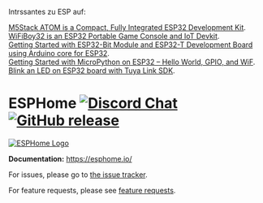 
Intrssantes zu ESP auf: 

[M5Stack ATOM is a Compact, Fully Integrated ESP32 Development Kit](https://www.cnx-software.com/2020/03/26/m5stack-atom-is-a-compact-fully-integrated-esp32-development-kit/).  
[WiFiBoy32 is an ESP32 Portable Game Console and IoT Devkit](https://www.cnx-software.com/2018/08/06/wifiboy32-esp32-portable-game-console-iot-devkit/).  
[Getting Started with ESP32-Bit Module and ESP32-T Development Board using Arduino core for ESP32](https://www.cnx-software.com/2017/05/07/getting-started-with-esp32-bit-module-and-esp32-t-development-board-using-arduino-core-for-esp32/).  
[Getting Started with MicroPython on ESP32 – Hello World, GPIO, and WiF](https://www.cnx-software.com/2017/10/16/esp32-micropython-tutorials/).  
[Blink an LED on ESP32 board with Tuya Link SDK](https://www.cnx-software.com/2021/12/13/blink-an-led-on-esp32-board-with-tuya-link-sdk/).  


# ESPHome [![Discord Chat](https://img.shields.io/discord/429907082951524364.svg)](https://discord.gg/KhAMKrd) [![GitHub release](https://img.shields.io/github/release/esphome/esphome.svg)](https://GitHub.com/esphome/esphome/releases/)

[![ESPHome Logo](https://esphome.io/_images/logo-text.png)](https://esphome.io/)

**Documentation:** https://esphome.io/

For issues, please go to [the issue tracker](https://github.com/esphome/issues/issues).

For feature requests, please see [feature requests](https://github.com/esphome/feature-requests/issues).
